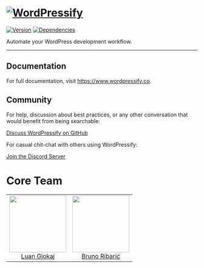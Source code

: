 # [![WordPressify](https://wordpressify.s3-eu-west-1.amazonaws.com/img/wordpressify-repository-logo.svg#1)](https://www.wordpressify.co/)

[![Version](https://img.shields.io/github/package-json/v/luangjokaj/wordpressify)](https://www.wordpressify.co/) [![Dependencies](https://img.shields.io/david/luangjokaj/wordpressify)](https://www.wordpressify.co/)

Automate your WordPress development workflow.

---

## Documentation

For full documentation, visit https://www.wordpressify.co.

## Community

For help, discussion about best practices, or any other conversation that would benefit from being searchable:

[Discuss WordPressify on GitHub](https://github.com/luangjokaj/wordpressify/discussions)

For casual chit-chat with others using WordPressify:

[Join the Discord Server](https://discord.com/invite/uQFdMddMZw)

# Core Team

<table>
  <tbody>
    <tr>
      <td align="center" valign="top">
        <a href="https://github.com/luangjokaj">
            <img width="150" height="150" src="https://github.com/luangjokaj.png?s=1150">
        </a>
        <br>
        <a href="https://github.com/luangjokaj">Luan Gjokaj</a><br />
      </td>
      <td align="center" valign="top">
        <a href="https://github.com/ribaricplusplus">
            <img width="150" height="150" src="https://github.com/ribaricplusplus.png?s=1150">
        </a>
        <br>
        <a href="https://github.com/ribaricplusplus">Bruno Ribarić</a>
      </td>
     </tr>
  </tbody>
</table>
